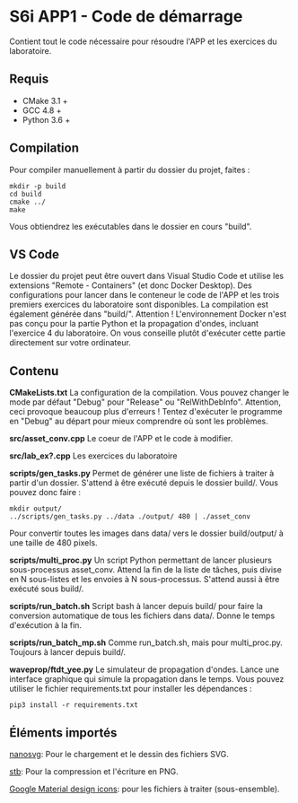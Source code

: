 # S6i APP1 - Code de démarrage

Contient tout le code nécessaire pour résoudre l'APP et les exercices du
laboratoire.

## Requis

 - CMake 3.1 +
 - GCC 4.8 +
 - Python 3.6 +
 
## Compilation

Pour compiler manuellement à partir du dossier du projet, faites :

```
mkdir -p build
cd build
cmake ../
make
```

Vous obtiendrez les exécutables dans le dossier en cours "build".

## VS Code

Le dossier du projet peut être ouvert dans Visual Studio Code et utilise les
extensions "Remote - Containers" (et donc Docker Desktop). 
Des configurations pour lancer dans le conteneur le code de l'APP et les trois
premiers exercices du laboratoire sont disponibles.
La compilation est également générée dans "build/".
Attention ! L'environnement Docker n'est pas conçu pour la partie Python et la
propagation d'ondes, incluant l'exercice 4 du laboratoire.
On vous conseille plutôt d'exécuter cette partie directement sur votre
ordinateur.

## Contenu

**CMakeLists.txt** La configuration de la compilation. Vous pouvez changer le
mode par défaut "Debug" pour "Release" ou "RelWithDebInfo". Attention, ceci
provoque beaucoup plus d'erreurs ! Tentez d'exécuter le programme en "Debug" au
départ pour mieux comprendre où sont les problèmes.

**src/asset_conv.cpp** Le coeur de l'APP et le code à modifier.

**src/lab_ex?.cpp** Les exercices du laboratoire

**scripts/gen_tasks.py** Permet de générer une liste de fichiers à traiter à
partir d'un dossier. S'attend à être exécuté depuis le dossier build/. Vous
pouvez donc faire :

```
mkdir output/
../scripts/gen_tasks.py ../data ./output/ 480 | ./asset_conv
```

Pour convertir toutes les images dans data/ vers le dossier build/output/ à une
taille de 480 pixels.

**scripts/multi_proc.py** Un script Python permettant de lancer plusieurs
sous-processus asset_conv. Attend la fin de la liste de tâches, puis divise en N
sous-listes et les envoies à N sous-processus. S'attend aussi à être exécuté
sous build/.

**scripts/run_batch.sh** Script bash à lancer depuis build/ pour faire la
conversion automatique de tous les fichiers dans data/. Donne le temps
d'exécution à la fin.

**scripts/run_batch_mp.sh** Comme run_batch.sh, mais pour multi_proc.py.
Toujours à lancer depuis build/.

**waveprop/ftdt_yee.py** Le simulateur de propagation d'ondes. Lance une
interface graphique qui simule la propagation dans le temps. Vous pouvez
utiliser le fichier requirements.txt pour installer les dépendances :

    pip3 install -r requirements.txt

## Éléments importés

[nanosvg](https://github.com/memononen/nanosvg): Pour le chargement et le
dessin des fichiers SVG.

[stb](https://github.com/nothings/stb): Pour la compression et l'écriture en
PNG.

[Google Material design icons](https://github.com/google/material-design-icons):
pour les fichiers à traiter (sous-ensemble).
